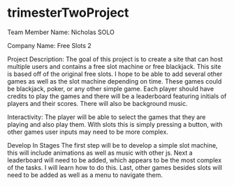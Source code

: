 # trimesterTwoProject

Team Member Name: Nicholas SOLO

Company Name: Free Slots 2

Project Description:
The goal of this project is to create a site that can host multiple users and contains a free slot machine or free blackjack. This site is based off of the original free slots. I hope to be able to add several other games as well as the slot machine depending on time. These games could be blackjack, poker, or any other simple game. Each player should have credits to play the games and there will be a leaderboard featuring initials of players and their scores. There will also be background music.

Interactivity:
The player will be able to select the games that they are playing and also play them. With slots this is simply pressing a button, with other games user inputs may need to be more complex.

Develop In Stages
The first step will be to develop a simple slot machine, this will include animations as well as music with other js. Next a leaderboard will need to be added, which appears to be the most complex of the tasks. I will learn how to do this. Last, other games besides slots will need to be added as well as a menu to navigate them.
